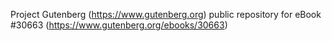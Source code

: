 Project Gutenberg (https://www.gutenberg.org) public repository for eBook #30663 (https://www.gutenberg.org/ebooks/30663)

